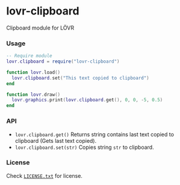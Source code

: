 # lovr-clipboard

Clipboard module for LÖVR

### Usage

```lua
-- Require module
lovr.clipboard = require("lovr-clipboard")

function lovr.load()
  lovr.clipboard.set("This text copied to clipboard")
end

function lovr.draw()
  lovr.graphics.print(lovr.clipboard.get(), 0, 0, -5, 0.5)
end
```

### API

- `lovr.clipboard.get()` Returns string contains last text copied to clipboard (Gets last text copied).
- `lovr.clipboard.set(str)` Copies string `str` to clipboard.

### License

Check [`LICENSE.txt`](https://github.com/Rabios/lovr-joystick/blob/master/LICENSE.txt) for license.
